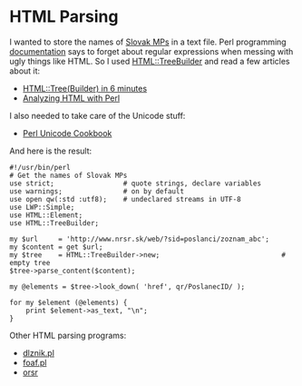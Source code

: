 # HTML Parsing

I wanted to store the names of [Slovak MPs](http://www.nrsr.sk/web/?sid=poslanci/zoznam_abc) in a text file. Perl programming [documentation](http://perldoc.perl.org/perlfaq6.html#How-do-I-match-XML%2c-HTML%2c-or-other-nasty%2c-ugly-things-with-a-regex%3f) says to forget about regular expressions when messing with ugly things like HTML. So I used [HTML::TreeBuilder](https://metacpan.org/module/HTML::TreeBuilder) and read a few articles about it:

* [HTML::Tree(Builder) in 6 minutes](http://www.perlmonks.org/?node_id=280461)
* [Analyzing HTML with Perl](http://www.perl.com/pub/2006/01/19/analyzing_html.html)

I also needed to take care of the Unicode stuff:

* [Perl Unicode Cookbook](http://www.perl.com/pub/2012/04/perlunicook-standard-preamble.html)

And here is the result:

    #!/usr/bin/perl
    # Get the names of Slovak MPs
    use strict;                 # quote strings, declare variables
    use warnings;               # on by default
    use open qw(:std :utf8);    # undeclared streams in UTF-8
    use LWP::Simple;
    use HTML::Element;
    use HTML::TreeBuilder;

    my $url     = 'http://www.nrsr.sk/web/?sid=poslanci/zoznam_abc';
    my $content = get $url;
    my $tree    = HTML::TreeBuilder->new;                              # empty tree
    $tree->parse_content($content);

    my @elements = $tree->look_down( 'href', qr/PoslanecID/ );

    for my $element (@elements) {
        print $element->as_text, "\n";
    }

Other HTML parsing programs:

* [dlznik.pl](https://github.com/jreisinger/audit/blob/master/scripts/dlznik.pl)
* [foaf.pl](https://github.com/jreisinger/audit/blob/master/scripts/foaf.pl)
* [orsr](https://github.com/jreisinger/audit/tree/master/orsr)
